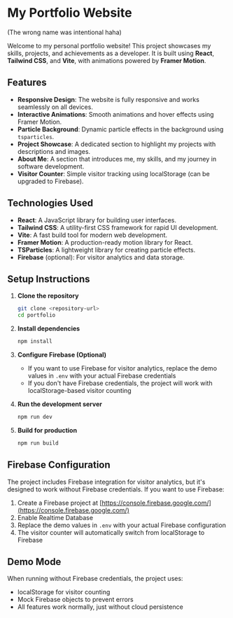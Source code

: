 

# My Portfolio Website

(The wrong name was intentional haha)

Welcome to my personal portfolio website! This project showcases my skills, projects, and achievements as a developer. It is built using **React**, **Tailwind CSS**, and **Vite**, with animations powered by **Framer Motion**.

## Features

- **Responsive Design**: The website is fully responsive and works seamlessly on all devices.
- **Interactive Animations**: Smooth animations and hover effects using Framer Motion.
- **Particle Background**: Dynamic particle effects in the background using `tsparticles`.
- **Project Showcase**: A dedicated section to highlight my projects with descriptions and images.
- **About Me**: A section that introduces me, my skills, and my journey in software development.
- **Visitor Counter**: Simple visitor tracking using localStorage (can be upgraded to Firebase).

## Technologies Used

- **React**: A JavaScript library for building user interfaces.
- **Tailwind CSS**: A utility-first CSS framework for rapid UI development.
- **Vite**: A fast build tool for modern web development.
- **Framer Motion**: A production-ready motion library for React.
- **TSParticles**: A lightweight library for creating particle effects.
- **Firebase** (optional): For visitor analytics and data storage.

## Setup Instructions

1. **Clone the repository**
   ```bash
   git clone <repository-url>
   cd portfolio
   ```

2. **Install dependencies**
   ```bash
   npm install
   ```

3. **Configure Firebase (Optional)**
   - If you want to use Firebase for visitor analytics, replace the demo values in `.env` with your actual Firebase credentials
   - If you don't have Firebase credentials, the project will work with localStorage-based visitor counting

4. **Run the development server**
   ```bash
   npm run dev
   ```

5. **Build for production**
   ```bash
   npm run build
   ```

## Firebase Configuration

The project includes Firebase integration for visitor analytics, but it's designed to work without Firebase credentials. If you want to use Firebase:

1. Create a Firebase project at [https://console.firebase.google.com/](https://console.firebase.google.com/)
2. Enable Realtime Database
3. Replace the demo values in `.env` with your actual Firebase configuration
4. The visitor counter will automatically switch from localStorage to Firebase

## Demo Mode

When running without Firebase credentials, the project uses:
- localStorage for visitor counting
- Mock Firebase objects to prevent errors
- All features work normally, just without cloud persistence
